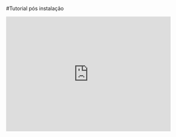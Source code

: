 #Tutorial pós instalação

<iframe src="https://www.youtube.com/embed/-2K4wYaLOnM/preview? vq=hd1080&amp;showinfo=0&amp;theme=light&amp;autohide=0" data-mce-fragment="1" width="450" height="315" frameborder="0"></iframe>
